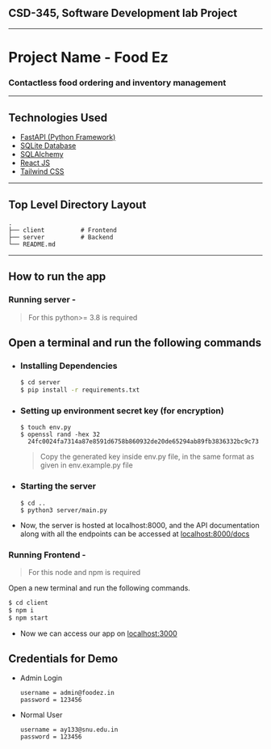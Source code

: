 ## CSD-345, Software Development lab Project

---

# Project Name - Food Ez

### Contactless food ordering and inventory management

---

## Technologies Used

- [FastAPI (Python Framework)](https://fastapi.tiangolo.com/)
- [SQLite Database](https://www.sqlite.org/index.html)
- [SQLAlchemy](https://www.sqlalchemy.org/)
- [React JS](https://reactjs.org/)
- [Tailwind CSS](https://tailwindcss.com/docs)

---

## Top Level Directory Layout

```
.
├── client          # Frontend
├── server          # Backend
└── README.md
```

---

## How to run the app

### Running server -

> For this python>= 3.8 is required

## Open a terminal and run the following commands

- ### Installing Dependencies
  ```bash
  $ cd server
  $ pip install -r requirements.txt
  ```
- ### Setting up environment secret key (for encryption)

  ```
  $ touch env.py
  $ openssl rand -hex 32
    24fc0024fa7314a87e8591d6758b860932de20de65294ab89fb3836332bc9c73
  ```

  > Copy the generated key inside env.py file, in the same format as given in env.example.py file

- ### Starting the server

  ```
  $ cd ..
  $ python3 server/main.py
  ```

- Now, the server is hosted at localhost:8000, and the API documentation along with all the endpoints can be accessed at [localhost:8000/docs](http://localhost:8000/docs)

### Running Frontend -

> For this node and npm is required

Open a new terminal and run the following commands.

```bash
$ cd client
$ npm i
$ npm start
```

- Now we can access our app on [localhost:3000](http://localhost:3000)

## Credentials for Demo

- Admin Login
  ```
  username = admin@foodez.in
  password = 123456
  ```
- Normal User
  ```
  username = ay133@snu.edu.in
  password = 123456
  ```
